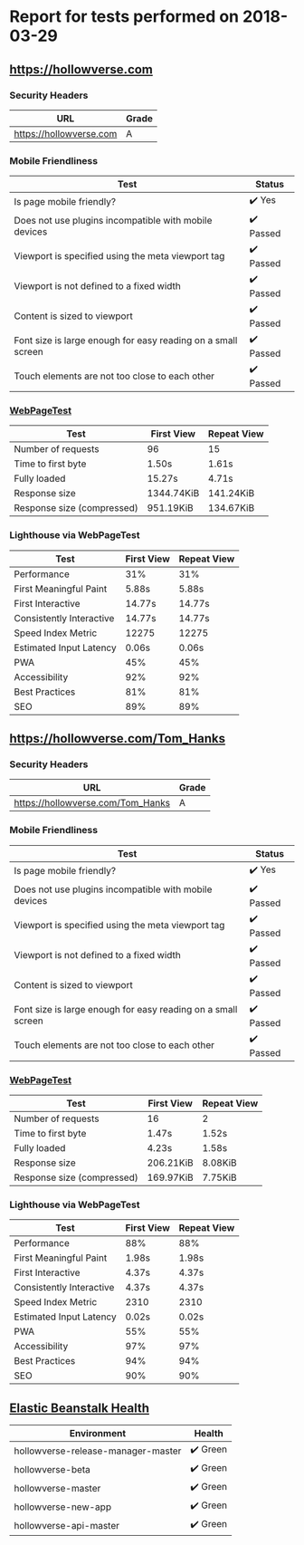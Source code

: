 # Report for tests performed on 2018-03-29

## https://hollowverse.com

### Security Headers

| URL                     | Grade |
| ----------------------- | ----- |
| https://hollowverse.com | A     |

### Mobile Friendliness

| Test                                                         | Status                    |
| ------------------------------------------------------------ | ------------------------- |
| Is page mobile friendly?                                     | :heavy_check_mark: Yes    |
| Does not use plugins incompatible with mobile devices        | :heavy_check_mark: Passed |
| Viewport is specified using the meta viewport tag            | :heavy_check_mark: Passed |
| Viewport is not defined to a fixed width                     | :heavy_check_mark: Passed |
| Content is sized to viewport                                 | :heavy_check_mark: Passed |
| Font size is large enough for easy reading on a small screen | :heavy_check_mark: Passed |
| Touch elements are not too close to each other               | :heavy_check_mark: Passed |

### [WebPageTest](http://www.webpagetest.org/results.php?test=180329_9B_56e8a9a28990b64623d7344c042092b5)

| Test                       | First View | Repeat View |
| -------------------------- | ---------- | ----------- |
| Number of requests         | 96         | 15          |
| Time to first byte         | 1.50s      | 1.61s       |
| Fully loaded               | 15.27s     | 4.71s       |
| Response size              | 1344.74KiB | 141.24KiB   |
| Response size (compressed) | 951.19KiB  | 134.67KiB   |

### Lighthouse via WebPageTest

| Test                     | First View | Repeat View |
| ------------------------ | ---------- | ----------- |
| Performance              | 31%        | 31%         |
| First Meaningful Paint   | 5.88s      | 5.88s       |
| First Interactive        | 14.77s     | 14.77s      |
| Consistently Interactive | 14.77s     | 14.77s      |
| Speed Index Metric       | 12275      | 12275       |
| Estimated Input Latency  | 0.06s      | 0.06s       |
| PWA                      | 45%        | 45%         |
| Accessibility            | 92%        | 92%         |
| Best Practices           | 81%        | 81%         |
| SEO                      | 89%        | 89%         |

## https://hollowverse.com/Tom_Hanks

### Security Headers

| URL                               | Grade |
| --------------------------------- | ----- |
| https://hollowverse.com/Tom_Hanks | A     |

### Mobile Friendliness

| Test                                                         | Status                    |
| ------------------------------------------------------------ | ------------------------- |
| Is page mobile friendly?                                     | :heavy_check_mark: Yes    |
| Does not use plugins incompatible with mobile devices        | :heavy_check_mark: Passed |
| Viewport is specified using the meta viewport tag            | :heavy_check_mark: Passed |
| Viewport is not defined to a fixed width                     | :heavy_check_mark: Passed |
| Content is sized to viewport                                 | :heavy_check_mark: Passed |
| Font size is large enough for easy reading on a small screen | :heavy_check_mark: Passed |
| Touch elements are not too close to each other               | :heavy_check_mark: Passed |

### [WebPageTest](http://www.webpagetest.org/results.php?test=180329_AX_5bdae958ecd142a078d4b8f8db2daf81)

| Test                       | First View | Repeat View |
| -------------------------- | ---------- | ----------- |
| Number of requests         | 16         | 2           |
| Time to first byte         | 1.47s      | 1.52s       |
| Fully loaded               | 4.23s      | 1.58s       |
| Response size              | 206.21KiB  | 8.08KiB     |
| Response size (compressed) | 169.97KiB  | 7.75KiB     |

### Lighthouse via WebPageTest

| Test                     | First View | Repeat View |
| ------------------------ | ---------- | ----------- |
| Performance              | 88%        | 88%         |
| First Meaningful Paint   | 1.98s      | 1.98s       |
| First Interactive        | 4.37s      | 4.37s       |
| Consistently Interactive | 4.37s      | 4.37s       |
| Speed Index Metric       | 2310       | 2310        |
| Estimated Input Latency  | 0.02s      | 0.02s       |
| PWA                      | 55%        | 55%         |
| Accessibility            | 97%        | 97%         |
| Best Practices           | 94%        | 94%         |
| SEO                      | 90%        | 90%         |

## [Elastic Beanstalk Health](https://docs.aws.amazon.com/elasticbeanstalk/latest/dg/health-enhanced-status.html)

| Environment                        | Health                   |
| ---------------------------------- | ------------------------ |
| hollowverse-release-manager-master | :heavy_check_mark: Green |
| hollowverse-beta                   | :heavy_check_mark: Green |
| hollowverse-master                 | :heavy_check_mark: Green |
| hollowverse-new-app                | :heavy_check_mark: Green |
| hollowverse-api-master             | :heavy_check_mark: Green |
